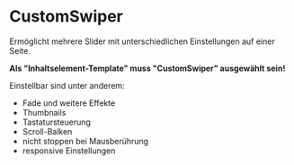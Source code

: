 # CustomSwiper

Ermöglicht mehrere Slider mit unterschiedlichen Einstellungen auf einer Seite. 

**Als "Inhaltselement-Template" muss "CustomSwiper" ausgewählt sein!**

Einstellbar sind unter anderem:
- Fade und weitere Effekte
- Thumbnails
- Tastatursteuerung
- Scroll-Balken
- nicht stoppen bei Mausberührung
- responsive Einstellungen
